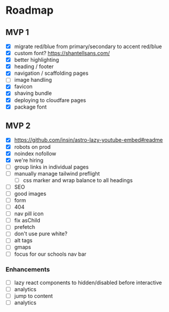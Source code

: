 # Roadmap

## MVP 1

- [x] migrate red/blue from primary/secondary to accent red/blue
- [x] custom font? <https://shantellsans.com/>
- [x] better highlighting
- [x] heading / footer
- [x] navigation / scaffolding pages
- [ ] image handling
- [x] favicon
- [x] shaving bundle
- [x] deploying to cloudfare pages
- [x] package font

## MVP 2

- [x] <https://github.com/insin/astro-lazy-youtube-embed#readme>
- [x] robots on prod
- [x] noindex nofollow
- [x] we're hiring
- [ ] group links in individual pages
- [ ] manually manage tailwind preflight
  - [ ] css marker and wrap balance to all headings
- [ ] SEO
- [ ] good images
- [ ] form
- [ ] 404
- [ ] nav pill icon
- [ ] fix asChild
- [ ] prefetch
- [ ] don't use pure white?
- [ ] alt tags
- [ ] gmaps
- [ ] focus for our schools nav bar

### Enhancements

- [ ] lazy react components to hidden/disabled before interactive
- [ ] analytics
- [ ] jump to content
- [ ] analytics

